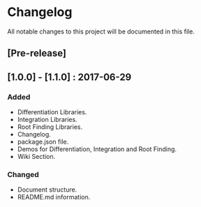 # Changelog

All notable changes to this project will be documented in this file.

## [Pre-release]

## [1.0.0] - [1.1.0] : 2017-06-29
### Added
- Differentiation Libraries.
- Integration Libraries.
- Root Finding Libraries.
- Changelog.
- package.json file.
- Demos for Differentiation, Integration and Root Finding.
- Wiki Section.
### Changed
- Document structure.
- README.md information.
